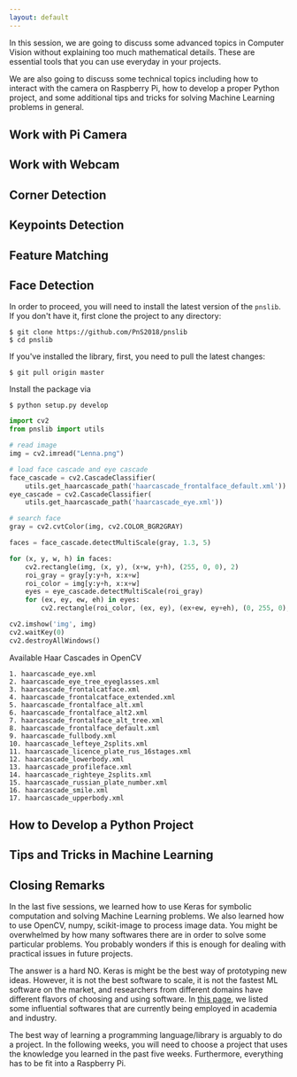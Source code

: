 ```yaml
---
layout: default
---
```


In this session, we are going to discuss some advanced topics in
Computer Vision without explaining too much mathematical details.
These are essential tools that you can use everyday in your
projects.

We are also going to discuss some technical topics including how to
interact with the camera on Raspberry Pi, how to develop a proper
Python project, and some additional tips and tricks for
solving Machine Learning problems in general.

## Work with Pi Camera

## Work with Webcam

## Corner Detection

## Keypoints Detection

## Feature Matching

## Face Detection

In order to proceed, you will need to install the latest version of
the `pnslib`. If you don't have it, first clone the project to any
directory:

```
$ git clone https://github.com/PnS2018/pnslib
$ cd pnslib
```

If you've installed the library, first, you need to pull the
latest changes:

```
$ git pull origin master
```

Install the package via

```
$ python setup.py develop
```

```python
import cv2
from pnslib import utils

# read image
img = cv2.imread("Lenna.png")

# load face cascade and eye cascade
face_cascade = cv2.CascadeClassifier(
    utils.get_haarcascade_path('haarcascade_frontalface_default.xml'))
eye_cascade = cv2.CascadeClassifier(
    utils.get_haarcascade_path('haarcascade_eye.xml'))

# search face
gray = cv2.cvtColor(img, cv2.COLOR_BGR2GRAY)

faces = face_cascade.detectMultiScale(gray, 1.3, 5)

for (x, y, w, h) in faces:
    cv2.rectangle(img, (x, y), (x+w, y+h), (255, 0, 0), 2)
    roi_gray = gray[y:y+h, x:x+w]
    roi_color = img[y:y+h, x:x+w]
    eyes = eye_cascade.detectMultiScale(roi_gray)
    for (ex, ey, ew, eh) in eyes:
        cv2.rectangle(roi_color, (ex, ey), (ex+ew, ey+eh), (0, 255, 0), 2)

cv2.imshow('img', img)
cv2.waitKey(0)
cv2.destroyAllWindows()
```

Available Haar Cascades in OpenCV

```
1. haarcascade_eye.xml
2. haarcascade_eye_tree_eyeglasses.xml
3. haarcascade_frontalcatface.xml
4. haarcascade_frontalcatface_extended.xml
5. haarcascade_frontalface_alt.xml
6. haarcascade_frontalface_alt2.xml
7. haarcascade_frontalface_alt_tree.xml
8. haarcascade_frontalface_default.xml
9. haarcascade_fullbody.xml
10. haarcascade_lefteye_2splits.xml
11. haarcascade_licence_plate_rus_16stages.xml
12. haarcascade_lowerbody.xml
13. haarcascade_profileface.xml
14. haarcascade_righteye_2splits.xml
15. haarcascade_russian_plate_number.xml
16. haarcascade_smile.xml
17. haarcascade_upperbody.xml
```

## How to Develop a Python Project

## Tips and Tricks in Machine Learning

## Closing Remarks

In the last five sessions, we learned how to use Keras for symbolic computation
and solving Machine Learning problems. We also learned how to use
OpenCV, numpy, scikit-image to process image data.
You might be overwhelmed by how many softwares there are in order to solve
some particular problems. You probably wonders if this is enough for
dealing with practical issues in future projects.

The answer is a hard NO. Keras is might be the best way of prototyping
new ideas. However, it is not the best software to scale,
it is not the fastest ML software on the market, and researchers from
different domains have different flavors of choosing and using software.
In [this page](./dl-res.html), we listed some influential
softwares that are currently being employed in academia and industry.

The best way of learning a programming language/library is arguably
to do a project. In the following weeks, you will need to
choose a project that uses the knowledge you learned in the past
five weeks. Furthermore, everything has to be fit into a Raspberry Pi.
